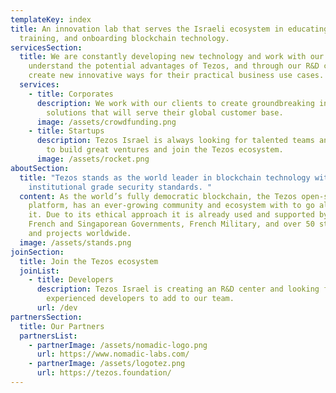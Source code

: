 ```yaml
---
templateKey: index
title: An innovation lab that serves the Israeli ecosystem in educating,
  training, and onboarding blockchain technology.
servicesSection:
  title: We are constantly developing new technology and work with our partners to
    understand the potential advantages of Tezos, and through our R&D center,
    create new innovative ways for their practical business use cases.
  services:
    - title: Corporates
      description: We work with our clients to create groundbreaking innovative
        solutions that will serve their global customer base.
      image: /assets/crowdfunding.png
    - title: Startups
      description: Tezos Israel is always looking for talented teams and entrepreneurs
        to build great ventures and join the Tezos ecosystem.
      image: /assets/rocket.png
aboutSection:
  title: "Tezos stands as the world leader in blockchain technology with
    institutional grade security standards. "
  content: As the world’s fully democratic blockchain, the Tezos open-source
    platform, has an ever-growing community and ecosystem with to go along with
    it. Due to its ethical approach it is already used and supported by the
    French and Singaporean Governments, French Military, and over 50 startups
    and projects worldwide.
  image: /assets/stands.png
joinSection:
  title: Join the Tezos ecosystem
  joinList:
    - title: Developers
      description: Tezos Israel is creating an R&D center and looking for talented,
        experienced developers to add to our team.
      url: /dev
partnersSection:
  title: Our Partners
  partnersList:
    - partnerImage: /assets/nomadic-logo.png
      url: https://www.nomadic-labs.com/
    - partnerImage: /assets/logotez.png
      url: https://tezos.foundation/
---
```

